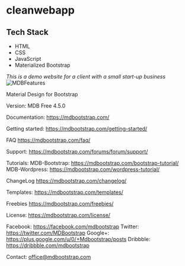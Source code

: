 # cleanwebapp

## Tech Stack
- HTML
- CSS
- JavaScript
- Materialized Bootstrap

_This is a demo website for a client with a small start-up business_
![MDBFeatures](https://github.com/zyyqaengr/cleanwebapp/assets/139578757/2a04f0da-9e8f-4b0c-b971-e54e4ddb4d65)



Material Design for Bootstrap

Version: MDB Free 4.5.0

Documentation:
https://mdbootstrap.com/

Getting started:
https://mdbootstrap.com/getting-started/

FAQ
https://mdbootstrap.com/faq/

Support:
https://mdbootstrap.com/forums/forum/support/

Tutorials:
MDB-Bootstrap: https://mdbootstrap.com/bootstrap-tutorial/
MDB-Wordpress: https://mdbootstrap.com/wordpress-tutorial/

ChangeLog
https://mdbootstrap.com/changelog/

Templates:
https://mdbootstrap.com/templates/

Freebies
https://mdbootstrap.com/freebies/

License:
https://mdbootstrap.com/license/

Facebook: https://facebook.com/mdbootstrap
Twitter: https://twitter.com/MDBootstrap
Google+: https://plus.google.com/u/0/+Mdbootstrap/posts
Dribbble: https://dribbble.com/mdbootstrap


Contact:
office@mdbootstrap.com
